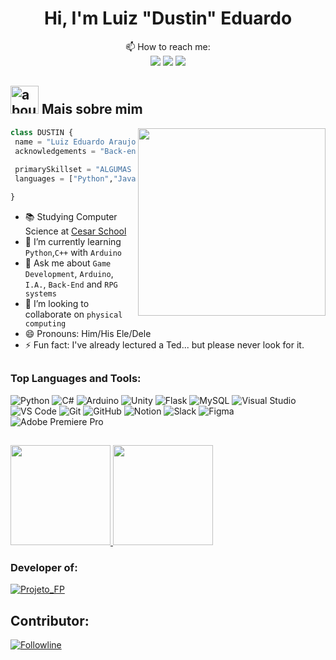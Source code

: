 <div align="center">
<h1>Hi, I'm Luiz "Dustin" Eduardo</h1>

<p align='center'>

</p>
<div align="center">
📫 How to reach me:

<div align="center"> 
  <a href = "mailto:Brayner.luizeduardo@gmail.com"><img src="https://img.shields.io/badge/-Gmail-%23333?style=for-the-badge&logo=gmail&logoColor=white" target="_blank"></a>
   <a href = "https://exercism.org/profiles/Likeninjabr0202"><img src="https://img.shields.io/badge/-Exercism-%23333?style=for-the-badge&logo=exercism&logoColor=white" target="_blank"></a>
  <a href="https://www.linkedin.com/in/luiz-edu0202/" target="_blank"><img src="https://img.shields.io/badge/-LinkedIn-%230077B5?style=for-the-badge&logo=linkedin&logoColor=white" target="_blank"></a> 
</div>
  </div>
</div>

## <img width="45" alt="about" src="https://camo.githubusercontent.com/3d0505504307fefab48b4d3f530827abe91beab78c802c953cad19c182d8834b/68747470733a2f2f6564656e742e6769746875622e696f2f537570657254696e7949636f6e732f696d616765732f7376672f6d696e6563726166742e737667"> Mais sobre mim

<img align="right" width="300" src="https://i2.wp.com/allhtaccess.info/wp-content/uploads/2018/03/programming.gif?fit=1281%2C716&ssl=1" />

```Python
class DUSTIN {
 name = "Luiz Eduardo Araujo Brayner"
 acknowledgements = "Back-end dev".join(college.learning())
 
 primarySkillset = "ALGUMAS HABILIDADES"
 languages = ["Python","Java","C#", "C++","html"] 

}
```

- 📚 Studying Computer Science at [Cesar School](https://github.com/Abduzidos)
- 🌱 I’m currently learning `Python`,`C++` with `Arduino`<br>
- 💬 Ask me about `Game Development`, `Arduino`, `I.A.`, `Back-End` and `RPG systems`<br>
- 👯 I’m looking to collaborate on `physical computing`
- 😄 Pronouns: Him/His Ele/Dele<br>
- ⚡ Fun fact: I've already lectured a Ted... but please never look for it.<br>


##

### Top Languages and Tools:

![Python](https://img.shields.io/badge/Python-3776ab?style=for-the-badge&logo=python&logoColor=white)
![C#](https://img.shields.io/badge/C%23-239120?style=for-the-badge&logo=c-sharp&logoColor=white)
![Arduino](https://img.shields.io/badge/Arduino-00979D?style=for-the-badge&logo=arduino&logoColor=white)
![Unity](https://img.shields.io/badge/Unity-000000?style=for-the-badge&logo=unity&logoColor=white)
![Flask](https://img.shields.io/badge/Flask-000000?style=for-the-badge&logo=flask&logoColor=white)
![MySQL](https://img.shields.io/badge/MySQL-00000F?style=for-the-badge&logo=mysql&logoColor=white)
![Visual Studio](https://img.shields.io/badge/Visual%20Studio-5C2D91?style=for-the-badge&logo=visual-studio&logoColor=white)
![VS Code](https://img.shields.io/badge/VS%20Code-007acc?style=for-the-badge&logo=visual-studio-code&logoColor=white)
![Git](https://img.shields.io/badge/Git-f05032?style=for-the-badge&logo=git&logoColor=white)
![GitHub](https://img.shields.io/badge/GitHub-181717?style=for-the-badge&logo=github&logoColor=white)
![Notion](https://img.shields.io/badge/Notion-000000?style=for-the-badge&logo=notion&logoColor=white)
![Slack](https://img.shields.io/badge/Slack-4A154B?style=for-the-badge&logo=slack&logoColor=white)
![Figma](https://img.shields.io/badge/Figma-F24E1E?style=for-the-badge&logo=figma&logoColor=white)
![Adobe Premiere Pro](https://img.shields.io/badge/Adobe%20Premiere%20Pro-9999FF.svg?style=for-the-badge&logo=Adobe%20Premiere%20Pro&logoColor=white)


##

<div>
  <a align="left" href="https://github.com/luiz-edu0202">
    <img height="160em" src="https://github-readme-stats.vercel.app/api?username=luiz-edu0202&show_icons=true&theme=tokyonight&include_all_commits=true&count_private=true"/>
  <a href="https://github.com/luiz-edu0202">
    <img align="rigth" height="160em" src="https://streak-stats.demolab.com?user=luiz-edu0202&theme=tokyonight&date_format=M%20j%5B%2C%20Y%5D&/">
  </a>
</div>
  
 ### Developer of:

[![Projeto_FP](https://github-readme-stats.vercel.app/api/pin/?username=P-E-E-T&repo=Projeto_FP&title_color=C9D1D9&icon_color=8B949E&text_color=8B949E&bg_color=0D1117)](https://github.com/P-E-E-T/Projeto_FP)
   

  
<div align="left">
  <h2>Contributor:</h2>
</div>

[![Followline](https://github-readme-stats.vercel.app/api/pin/?username=Computacao-Fisica-CESAR-School&repo=Followline&title_color=C9D1D9&icon_color=8B949E&text_color=8B949E&bg_color=0D1117)](https://github.com/Computacao-Fisica-CESAR-School/Followline)

<!--
Future inserts

### Developer of

[![XXX](XXX?username=ErickSimoes&repo=XXX&title_color=C9D1D9&icon_color=8B949E&text_color=8B949E&bg_color=0D1117)](https:/XXX)

[![FunnyAlgorithms](https://github-readme-stats.vercel.app/api/pin/?username=ReciHub&repo=FunnyAlgorithms&title_color=C9D1D9&icon_color=8B949E&text_color=8B949E&bg_color=0D1117)](https://github.com/ReciHub/FunnyAlgorithms)

### Trophies

<div>
  <img width=800 src="https://github-profile-trophy.vercel.app/?username=Luiz-Edu0202&theme=discord_old_blurple&margin-w=3&margin-h=15"/>
</div>


### Experiência de trabalho
Na visão geral abaixo você encontrará minha experiência de trabalho mais recente:

[<img align="left" height="94px" width="94px" alt="Warpnet" src="https://www.spacex.com/static/images/share.jpg"/>](https://www.spacex.com/)

**Software Engineer** \
[**SpaceX**](https://www.spacex.com/) • Full-time \
Linguagens & Tecnologias: `Python`, `Django`, `C++`, `JavaScript`, `GoLang`, `SaltStack`,\
Projetos em destaque: [Rocket](https://www.spacex.com/), [Marte](https://pt.wikipedia.org/wiki/Marte_(planeta))
<br/>

[<img align="left" height="94px" width="94px" alt="Rocketseat" src="https://yt3.ggpht.com/ytc/AKedOLQkXnYChXAHOeBQLzwhk1_BHYgUXs6ITQOakoeNoQ=s900-c-k-c0x00ffffff-no-rj"/>](https://rocketseat.com.br/)

**Frot-end Developer (Jr)** \
[**Rocketseat**](https://rocketseat.com.br/) • Contract \
Linguagens & Tecnologias: `JavaScript`, `Node`, `React`\
Projetos em destaque: [Ignite](), [Bootcamp]()
<br/>

[<img align="left" height="94px" width="94px" alt="Nubank" src="https://nubank.com.br/images/nu-icon.png?v=2"/>](https://nubank.com.br/)

**Software Engineer** \
[**Nubank**](https://nubank.com.br/) • Contract \
Linguagens & Tecnologias: `React Native`, `Node`, `Swift`, `Kotlin`, `OpenShift` \
Projetos em destaque: [App](https://nubank.com.br/)
<br/>
<br/>

Por favor, encontre-me no [LinkedIn](https://www.linkedin.com/in/put-here-your-username/) para uma descrição mais detalhada da minha experiência de trabalho, educação e certificação.



Garoto de programa. Trabalha e interage em todas as abordagens: frente (front) e fundo (back). Atende em finais de semana e durante feriados-->
